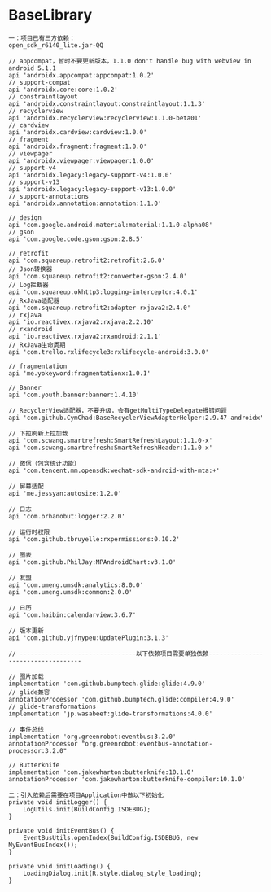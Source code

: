 # BaseLibrary
    一：项目已有三方依赖：
    open_sdk_r6140_lite.jar-QQ

    // appcompat，暂时不要更新版本，1.1.0 don't handle bug with webview in android 5.1.1
    api 'androidx.appcompat:appcompat:1.0.2'
    // support-compat
    api 'androidx.core:core:1.0.2'
    // constraintlayout
    api 'androidx.constraintlayout:constraintlayout:1.1.3'
    // recyclerview
    api 'androidx.recyclerview:recyclerview:1.1.0-beta01'
    // cardview
    api 'androidx.cardview:cardview:1.0.0'
    // fragment
    api 'androidx.fragment:fragment:1.0.0'
    // viewpager
    api 'androidx.viewpager:viewpager:1.0.0'
    // support-v4
    api 'androidx.legacy:legacy-support-v4:1.0.0'
    // support-v13
    api 'androidx.legacy:legacy-support-v13:1.0.0'
    // support-annotations
    api 'androidx.annotation:annotation:1.1.0'

    // design
    api 'com.google.android.material:material:1.1.0-alpha08'
    // gson
    api 'com.google.code.gson:gson:2.8.5'

    // retrofit
    api 'com.squareup.retrofit2:retrofit:2.6.0'
    // Json转换器
    api 'com.squareup.retrofit2:converter-gson:2.4.0'
    // Log拦截器
    api 'com.squareup.okhttp3:logging-interceptor:4.0.1'
    // RxJava适配器
    api 'com.squareup.retrofit2:adapter-rxjava2:2.4.0'
    // rxjava
    api 'io.reactivex.rxjava2:rxjava:2.2.10'
    // rxandroid
    api 'io.reactivex.rxjava2:rxandroid:2.1.1'
    // RxJava生命周期
    api 'com.trello.rxlifecycle3:rxlifecycle-android:3.0.0'

    // fragmentation
    api 'me.yokeyword:fragmentationx:1.0.1'

    // Banner
    api 'com.youth.banner:banner:1.4.10'

    // RecyclerView适配器，不要升级，会有getMultiTypeDelegate报错问题
    api 'com.github.CymChad:BaseRecyclerViewAdapterHelper:2.9.47-androidx'

    // 下拉刷新上拉加载
    api 'com.scwang.smartrefresh:SmartRefreshLayout:1.1.0-x'
    api 'com.scwang.smartrefresh:SmartRefreshHeader:1.1.0-x'

    // 微信（包含统计功能）
    api 'com.tencent.mm.opensdk:wechat-sdk-android-with-mta:+'

    // 屏幕适配
    api 'me.jessyan:autosize:1.2.0'

    // 日志
    api 'com.orhanobut:logger:2.2.0'

    // 运行时权限
    api 'com.github.tbruyelle:rxpermissions:0.10.2'

    // 图表
    api 'com.github.PhilJay:MPAndroidChart:v3.1.0'

    // 友盟
    api 'com.umeng.umsdk:analytics:8.0.0'
    api 'com.umeng.umsdk:common:2.0.0'

    // 日历
    api 'com.haibin:calendarview:3.6.7'

    // 版本更新
    api 'com.github.yjfnypeu:UpdatePlugin:3.1.3'

    // --------------------------------以下依赖项目需要单独依赖-----------------------------------

    // 图片加载
    implementation 'com.github.bumptech.glide:glide:4.9.0'
    // glide兼容
    annotationProcessor 'com.github.bumptech.glide:compiler:4.9.0'
    // glide-transformations
    implementation 'jp.wasabeef:glide-transformations:4.0.0'

    // 事件总线
    implementation 'org.greenrobot:eventbus:3.2.0'
    annotationProcessor "org.greenrobot:eventbus-annotation-processor:3.2.0"

    // Butterknife
    implementation 'com.jakewharton:butterknife:10.1.0'
    annotationProcessor 'com.jakewharton:butterknife-compiler:10.1.0'
    
    二：引入依赖后需要在项目Application中做以下初始化
    private void initLogger() {
        LogUtils.init(BuildConfig.ISDEBUG);
    }
    
    private void initEventBus() {
        EventBusUtils.openIndex(BuildConfig.ISDEBUG, new MyEventBusIndex());
    }

    private void initLoading() {
        LoadingDialog.init(R.style.dialog_style_loading);
    }
